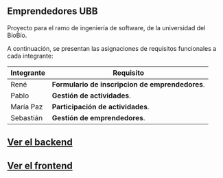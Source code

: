 ## Emprendedores UBB
Proyecto para el ramo de ingeniería de software, de la universidad del BíoBío.


A continuación, se presentan las asignaciones de requisitos funcionales a cada integrante:

| Integrante    | Requisito     |
| ------------- | ------------- |
| René          | **Formulario de inscripcion de emprendedores**.    |
| Pablo         | **Gestión de actividades**.    |
| María Paz     | **Participación de actividades**.    |
| Sebastián     | **Gestión de emprendedores**.    | 

## [Ver el backend](./backend/Backend.md)
## [Ver el frontend](./frontend/Frontend.md)
